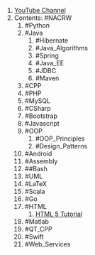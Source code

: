 1. [YouTube Channel](https://www.youtube.com/c/derekbanas/playlists)
2. Contents: #NACRW 
	1. #Python 
	2. #Java 
		1. #Hibernate 
		2. #Java_Algorithms 
		3. #Spring 
		4. #Java_EE 
		5. #JDBC 
		6. #Maven 
	3. #CPP
	4. #PHP 
	5. #MySQL
	6. #CSharp 
	7. #Bootstrap
	8. #Javascript 
	9. #OOP
		1. #OOP_Principles
		2. #Design_Patterns 
	10. #Android 
	11. #Assembly 
	12. ##Bash 
	13. #UML
	14. #LaTeX
	15. #Scala 
	16. #Go 
	17. #HTML 
		1. [HTML 5 Tutorial](https://youtu.be/kDyJN7qQETA)
	18. #Matlab
	19. #QT_CPP 
	20. #Swift 
	21. #Web_Services 